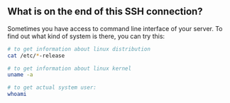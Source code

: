 ## What is on the end of this SSH connection?
Sometimes you have access to command line interface of your server. To find out what kind of system is there, you can try this:
```bash
# to get information about linux distribution
cat /etc/*-release

# to get information about linux kernel
uname -a

# to get actual system user:
whoami
```
